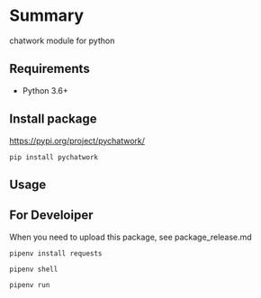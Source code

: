 # Summary

chatwork module for python

## Requirements

- Python 3.6+

## Install package

https://pypi.org/project/pychatwork/

```
pip install pychatwork
```

## Usage



## For Develoiper

When you need to upload this package, see package_release.md

```
pipenv install requests

pipenv shell

pipenv run
```
